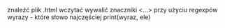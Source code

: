 znaleźć plik .html
wczytać wywalić znaczniki <...> przy użyciu regexpów
wyrazy - które słowo najczęściej
print(wyraz, ele)

